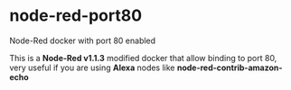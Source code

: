 # node-red-port80
Node-Red docker with port 80 enabled

This is a **Node-Red v1.1.3** modified docker that allow binding to port 80, very useful if you are using **Alexa** nodes like **node-red-contrib-amazon-echo**
